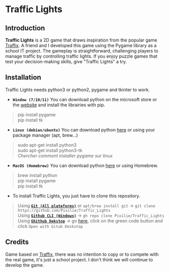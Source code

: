 # Traffic Lights
## Introduction
**Traffic Lights** is a 2D game that draws inspiration from the popular game [Traffix](https://store.steampowered.com/app/1102580/Traffix/). A friend and I developed this game using the Pygame library as a school IT project. The gameplay is straightforward, challenging players to manage traffic by controlling traffic lights. If you enjoy puzzle games that test your decision-making skills, give "Traffic Lights" a try.  

## Installation
Traffic Lights needs python3 or python2, pygame and tkinter to work.
- **`Window (7/10/11)`** You can download python on the microsoft store or the [website](https://python.org) and install the librairies with pip.
> pip install pygame  
> pip install tk
- **``Linux (debian/ubuntu)``** You can download python [here](https://www.python.org/downloads/source/) or using your package manager (apt, brew...)
> sudo apt-get install python3  
> sudo apt-get install python3-tk  
> *Chercher comment installer pygame sur linux*
- **``MacOS (Homebrew)``** You can download python [here](https://www.python.org/downloads/macos/) or using Homebrew.
> brew install python  
> pip install pygame  
> pip install tk
- To install Traffic Lights, you just have to clone this repository.  
> Using **[``Git (All plateforms)``](https://git-scm.com/downloads)** or ``apt/brew install git`` -> ``git clone https://github.com/Pixilie/Traffic_Lights``  
> Using **[``Github CLI (Windows)``](https://cli.github.com/)** -> ``gh repo clone Pixilie/Traffic_Lights``  
> Using **[``Ghithub Dekstop``](https://desktop.github.com/)** -> go [here](https://github.com/Pixilie/Traffic_Lights), click on the green code button and click ``Open with Gitub Deskstop``

## Credits
Game based on [Traffix](https://store.steampowered.com/app/1102580/Traffix/), there was no intention to copy or to compete with the real game, it's just a school project. I don't think we will continue to develop the game.
